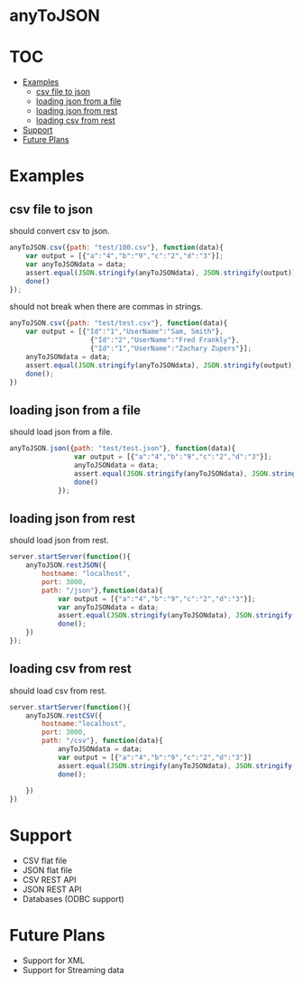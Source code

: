 # anyToJSON

# TOC
   - [Examples](#Examples)
     - [csv file to json](#csv-file-to-json)
     - [loading json from a file](#loading-json-from-a-file)
     - [loading json from rest](#loading-json-from-rest)
     - [loading csv from rest](#loading-csv-from-rest)
   - [Support](#support)
   - [Future Plans](#future-plans)


# Examples

## csv file to json
should convert csv to json.

```js
anyToJSON.csv({path: "test/100.csv"}, function(data){
    var output = [{"a":"4","b":"9","c":"2","d":"3"}];
    var anyToJSONdata = data;
    assert.equal(JSON.stringify(anyToJSONdata), JSON.stringify(output));
    done()
});
```

should not break when there are commas in strings.

```js
anyToJSON.csv({path: "test/test.csv"}, function(data){
    var output = [{"Id":"1","UserName":"Sam, Smith"},
                    {"Id":"2","UserName":"Fred Frankly"},
                    {"Id":"1","UserName":"Zachary Zupers"}];
    anyToJSONdata = data;
    assert.equal(JSON.stringify(anyToJSONdata), JSON.stringify(output));
    done();
})
```

## loading json from a file
should load json from a file.

```js
anyToJSON.json({path: "test/test.json"}, function(data){
                var output = [{"a":"4","b":"9","c":"2","d":"3"}];
                anyToJSONdata = data;
                assert.equal(JSON.stringify(anyToJSONdata), JSON.stringify(output));
                done()
            });
```

## loading json from rest
should load json from rest.

```js
server.startServer(function(){
    anyToJSON.restJSON({
        hostname: "localhost",
        port: 3000,
        path: "/json"},function(data){
            var output = [{"a":"4","b":"9","c":"2","d":"3"}];
            var anyToJSONdata = data;
            assert.equal(JSON.stringify(anyToJSONdata), JSON.stringify(output));
            done();
    })
});
```

## loading csv from rest
should load csv from rest.

```js
server.startServer(function(){
    anyToJSON.restCSV({
        hostname:"localhost",
        port: 3000,
        path: "/csv"}, function(data){
            anyToJSONdata = data;
            var output = [{"a":"4","b":"9","c":"2","d":"3"}]
            assert.equal(JSON.stringify(anyToJSONdata), JSON.stringify(output));
            done();
    
    })
})
```




# Support
* CSV flat file
* JSON flat file
* CSV REST API
* JSON REST API
* Databases (ODBC support)


# Future Plans
* Support for XML
* Support for Streaming data
